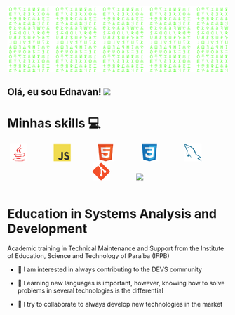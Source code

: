 [![Matrix SVG](matrix.svg)](https://www.youtube.com/channel/UCXm0xRtDRrdnvkW24WmkBqA)

## Olá, eu sou Ednavan! <img src="https://raw.githubusercontent.com/iampavangandhi/iampavangandhi/master/gifs/Hi.gif" width="30px"></h2>

# Minhas skills :computer:
<div align="center">
    <img height="40" src="https://raw.githubusercontent.com/devicons/devicon/master/icons/java/java-plain.svg">
    &nbsp;&nbsp;&nbsp;&nbsp;&nbsp;&nbsp;&nbsp;&nbsp;&nbsp;&nbsp;&nbsp;&nbsp;&nbsp;
    <img height="40" src="https://raw.githubusercontent.com/devicons/devicon/master/icons/javascript/javascript-original.svg">
    &nbsp;&nbsp;&nbsp;&nbsp;&nbsp;&nbsp;&nbsp;&nbsp;&nbsp;&nbsp;&nbsp;&nbsp;&nbsp;
    <img height="40" src="https://raw.githubusercontent.com/devicons/devicon/master/icons/html5/html5-original.svg">
    &nbsp;&nbsp;&nbsp;&nbsp;&nbsp;&nbsp;&nbsp;&nbsp;&nbsp;&nbsp;&nbsp;&nbsp;&nbsp;
    <img height="40" src="https://raw.githubusercontent.com/devicons/devicon/master/icons/css3/css3-original.svg">
    &nbsp;&nbsp;&nbsp;&nbsp;&nbsp;&nbsp;&nbsp;&nbsp;&nbsp;&nbsp;&nbsp;&nbsp;&nbsp;
    <img height="40" src="https://raw.githubusercontent.com/devicons/devicon/master/icons/mysql/mysql-original.svg">
     &nbsp;&nbsp;&nbsp;&nbsp;&nbsp;&nbsp;&nbsp;&nbsp;&nbsp;&nbsp;&nbsp;&nbsp;&nbsp;
    <img height="40" src="https://raw.githubusercontent.com/devicons/devicon/master/icons/git/git-original.svg">
    &nbsp;&nbsp;&nbsp;&nbsp;&nbsp;&nbsp;&nbsp;&nbsp;&nbsp;&nbsp;&nbsp;&nbsp;&nbsp;
    <img height="40" src="https://cdn.jsdelivr.net/gh/Ednavan/icone-angular@main/angular.svg">
  
    
   
</div>
</br>

# Education in Systems Analysis and Development 

Academic training in Technical Maintenance and Support from the Institute of Education, Science and Technology of Paraíba (IFPB)
- 👀  I am interested in always contributing to the DEVS community
- 🌱 Learning new languages is important, however, knowing how to solve problems in several technologies is the differential

- 💞️ I try to collaborate to always develop new technologies in the market

<!---
Ednavan/Ednavan is a ✨ special ✨ repository because its `README.md` (this file) appears on your GitHub profile.
You can click the Preview link to take a look at your changes.
--->
